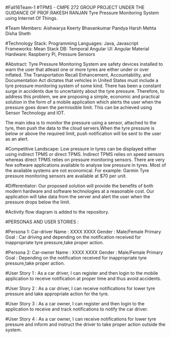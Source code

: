 #Fall16Team-1
#TPMS - CMPE 272 GROUP PROJECT UNDER THE GUIDANCE OF PROF.RAKESH RANJAN
Tyre Pressure Monitoring System using Internet Of Things.


#Team Members: 
Aishwarya Keerty
Bhavankumar Pandya 
Harsh Mehta
Disha Sheth


#Technology Stack:
Programming Languages: Java, Javascript
Frameworks: Mean Stack
DB: Temporal 
Angular UI: Angular Material
Hardware: Raspberry Pi, Pressure Sensors


#Abstract: 
Tyre Pressure Monitoring System are safety devices installed to warn the user that atleast one or more tyres are either under or over inflated. The Transportation Recall Enhancement, Accountability, and Documentation Act dictates that vehicles in United States must include a tyre pressure monitoring system of some kind. There has been a constant surge in accidents due to uncertainty about the tyre pressure. Therefore, to  address this problem, we are proposing a simple, economic and practical solution in the form of a mobile application which alerts the user when the pressure goes down the permissible limit. This can be achieved using Sensor Technology and IOT.


The main idea is to monitor the pressure using a sensor, attached to the tyre, then push the data to the cloud servers.When the tyre pressure is below or above the required limit, push notification will be sent to the user as an alert.


#Competitive Landscape: 
Low pressure in tyres can be displayed either using indirect TPMS or direct TPMS. Indirect TPMS relies on speed sensors whereas direct TPMS relies on pressure monitoring sensors. There are very few software applications available to analyse low pressure in tyres. Most of the available systems are not economical. For example: 
Garmin Tyre pressure monitoring sensors are available at $70 per unit. 


#Differentiator: 
Our proposed solution will provide the benefits of both modern hardware and software technologies at a reasonable cost. Our application will take data from the server and alert the user when the pressure drops below the limit. 

#Activity flow diagram is added to the repository.

#PERSONAS AND USER STORIES :

#Persona 1: Car-driver
Name : XXXX XXXX
Gender : Male/Female
Primary Goal : Car driving and depending on the notification received for inappropriate tyre pressure,take proper action.


#Persona 2: Car-owner
Name : XXXX XXXX
Gender : Male/Female
Primary Goal : Depending on the notification received for inappropriate tyre pressure,take proper action.


#User Story 1 : 
As a car driver, I can register and then login to the mobile application to receive notification at proper time and thus avoid accidents.


#User Story 2 : 
As a car driver, I can receive notifications for lower tyre pressure and take appropriate action for the tyre.


#User Story 3 : 
As a car owner, I can register and then login to the application to receive and track notifications to notify the car driver.


#User Story 4 : 
As a car owner, I can receive notifications for lower tyre pressure and inform and instruct the driver to take proper action outside the system.





